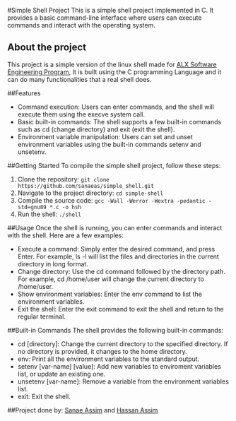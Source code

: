 #Simple Shell Project
This is a simple shell project implemented in C. It provides a basic command-line interface where users can execute commands and interact with the operating system.

## About the project
This project is a simple version of the linux shell made for [ALX Software Engineering Program](https://www.alxafrica.com/software-engineering-2022), It is built using the C programming Language and it can do many functionalities that a real shell does.

##Features
- Command execution: Users can enter commands, and the shell will execute them using the execve system call.
- Basic built-in commands: The shell supports a few built-in commands such as cd (change directory) and exit (exit the shell).
- Environment variable manipulation: Users can set and unset environment variables using the built-in commands setenv and unsetenv.

##Getting Started
To compile the simple shell project, follow these steps:

1. Clone the repository: `git clone https://github.com/sanaeas/simple_shell.git`
2. Navigate to the project directory: `cd simple-shell`
3. Compile the source code: `gcc -Wall -Werror -Wextra -pedantic -std=gnu89 *.c -o hsh`
4. Run the shell: `./shell`

##Usage
Once the shell is running, you can enter commands and interact with the shell. Here are a few examples:

- Execute a command: Simply enter the desired command, and press Enter. For example, ls -l will list the files and directories in the current directory in long format.
- Change directory: Use the cd command followed by the directory path. For example, cd /home/user will change the current directory to /home/user.
- Show environment variables: Enter the env command to list the environment variables.
- Exit the shell: Enter the exit command to exit the shell and return to the regular terminal.

##Built-in Commands
The shell provides the following built-in commands:

- cd [directory]: Change the current directory to the specified directory. If no directory is provided, it changes to the home directory.
- env: Print all the environment variables to the standard output.
- setenv [var-name] [value]: Add new variables to enviroment variables list, or update an existing one.
- unsetenv [var-name]: Remove a variable from the environment variables list.
- exit: Exit the shell.

##Project done by:
[Sanae Assim](https://github.com/sanaeas/) and [Hassan Assim](https://github.com/ASSIMv3/)

